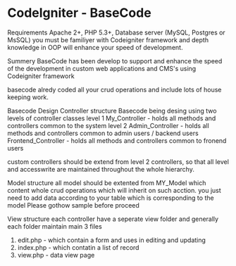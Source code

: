 CodeIgniter - BaseCode
====================

Requirements
Apache 2+, PHP 5.3+, Database server (MySQL, Postgres or MsSQL)
you must be familiyer with Codeigniter framework and depth knowledge in OOP will enhance your speed of development.

Summery
BaseCode has been develop to support and enhance the speed of the development in custom web applications and CMS's using Codeigniter framework

basecode alredy coded all your crud operations and include lots of house keeping work.


Basecode Design
Controller structure
Basecode being desing using two levels of controller classes
level 1
My_Controller - holds all methods and controllers common to the system
level 2
Admin_Controller - holds all methods and controllers common to admin users / backend users
Frontend_Controller - holds all methods and controllers common to fronend users

custom controllers should be extend from level 2 controllers, so that all level and accesswrite are maintained throughout the whole hierarchy.

Model structure
all model should be extented from MY_Model which content whole crud operations which will inherit on such acction.
you just need to add data according to your table which is corresponding to the model
Please gothow sample before proceed

View structure
each controller have a seperate view folder and generally each folder maintain main 3 files
1. edit.php - which contain a form and uses in editing and updating
2. index.php - which contatin a list of record 
3. view.php - data view page